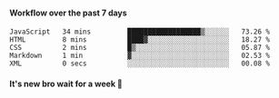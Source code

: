 #### Workflow over the past 7 days

<!--START_SECTION:waka-->

```text
JavaScript   34 mins         ██████████████████▒░░░░░░   73.26 %
HTML         8 mins          ████▓░░░░░░░░░░░░░░░░░░░░   18.27 %
CSS          2 mins          █▒░░░░░░░░░░░░░░░░░░░░░░░   05.87 %
Markdown     1 min           ▓░░░░░░░░░░░░░░░░░░░░░░░░   02.53 %
XML          0 secs          ░░░░░░░░░░░░░░░░░░░░░░░░░   00.08 %
```

<!--END_SECTION:waka-->

#### It's new bro wait for a week 😤

